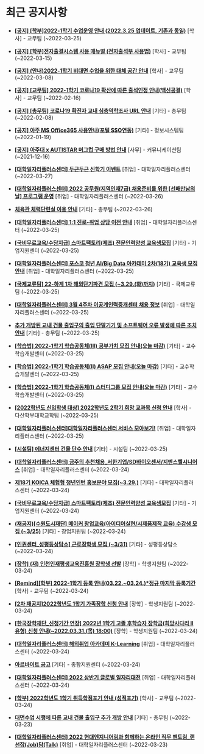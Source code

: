 # 최근 공지사항

* **[[공지] [학부]2022-1학기 수업운영 안내 (2022.3.25 업데이트, 기존과 동일)](http://ajou.ac.kr/kr/ajou/notice.do?mode=view&amp;articleNo=193066&amp;article.offset=0&amp;articleLimit=30)**
 [학사] - 교무팀 (~2022-03-25)

* **[[공지] [학부]전자출결시스템 사용 매뉴얼 (전자출석부 사용법)](http://ajou.ac.kr/kr/ajou/notice.do?mode=view&amp;articleNo=192571&amp;article.offset=0&amp;articleLimit=30)**
 [학사] - 교무팀 (~2022-03-15)

* **[[공지] (안내)2022-1학기 비대면 수업을 위한 대체 공간 안내](http://ajou.ac.kr/kr/ajou/notice.do?mode=view&amp;articleNo=181898&amp;article.offset=0&amp;articleLimit=30)**
 [학사] - 교무팀 (~2022-03-08)

* **[[공지] [교무팀] 2022-1학기 코로나19 확산에 따른 출석인정 안내(백신공결)](http://ajou.ac.kr/kr/ajou/notice.do?mode=view&amp;articleNo=180913&amp;article.offset=0&amp;articleLimit=30)**
 [학사] - 교무팀 (~2022-02-16)

* **[[공지] [총무팀] 코로나19 확진자 교내 심층역학조사 URL 안내](http://ajou.ac.kr/kr/ajou/notice.do?mode=view&amp;articleNo=180493&amp;article.offset=0&amp;articleLimit=30)**
 [기타] - 총무팀 (~2022-02-08)

* **[[공지] 아주 MS Office365 사용안내(포털 SSO연동)](http://ajou.ac.kr/kr/ajou/notice.do?mode=view&amp;articleNo=179802&amp;article.offset=0&amp;articleLimit=30)**
 [기타] - 정보시스템팀 (~2022-01-19)

* **[[공지] 아주대 x AUTISTAR 머그컵 구매 방법 안내](http://ajou.ac.kr/kr/ajou/notice.do?mode=view&amp;articleNo=147976&amp;article.offset=0&amp;articleLimit=30)**
 [사무] - 커뮤니케이션팀 (~2021-12-16)

* **[[대학일자리플러스센터] 두근두근 신학기 이벤트](http://ajou.ac.kr/kr/ajou/notice.do?mode=view&amp;articleNo=193152&amp;article.offset=0&amp;articleLimit=30)**
 [취업] - 대학일자리플러스센터 (~2022-03-27)

* **[[대학일자리플러스센터] 2022 공무원(지역인재7급) 채용준비를 위한 [선배만남의 날] 프로그램 운영](http://ajou.ac.kr/kr/ajou/notice.do?mode=view&amp;articleNo=193148&amp;article.offset=0&amp;articleLimit=30)**
 [취업] - 대학일자리플러스센터 (~2022-03-26)

* **[체육관 체력단련실 이용 안내](http://ajou.ac.kr/kr/ajou/notice.do?mode=view&amp;articleNo=193146&amp;article.offset=0&amp;articleLimit=30)**
 [기타] - 총무팀 (~2022-03-26)

* **[[대학일자리플러스센터] 1:1 진로-취업 상담 이전 안내](http://ajou.ac.kr/kr/ajou/notice.do?mode=view&amp;articleNo=193137&amp;article.offset=0&amp;articleLimit=30)**
 [취업] - 대학일자리플러스센터 (~2022-03-25)

* **[[국비무료교육/수당지급] 스마트팩토리(제조) 전문인력양성 교육생모집](http://ajou.ac.kr/kr/ajou/notice.do?mode=view&amp;articleNo=193132&amp;article.offset=0&amp;articleLimit=30)**
 [기타] - 기업지원센터 (~2022-03-25)

* **[[대학일자리플러스센터] 포스코 청년 AI/Big Data 아카데미 2차(18기) 교육생 모집 안내](http://ajou.ac.kr/kr/ajou/notice.do?mode=view&amp;articleNo=193123&amp;article.offset=0&amp;articleLimit=30)**
 [취업] - 대학일자리플러스센터 (~2022-03-25)

* **[[국제교류팀] 22-하계 1차 해외단기파견 모집 (~3.29.(화)까지)](http://ajou.ac.kr/kr/ajou/notice.do?mode=view&amp;articleNo=193103&amp;article.offset=0&amp;articleLimit=30)**
 [기타] - 국제교류팀 (~2022-03-25)

* **[[대학일자리플러스센터] 3월 4주차 이공계인력중개센터 채용 정보](http://ajou.ac.kr/kr/ajou/notice.do?mode=view&amp;articleNo=193101&amp;article.offset=0&amp;articleLimit=30)**
 [취업] - 대학일자리플러스센터 (~2022-03-25)

* **[추가 개방된 교내 건물 출입구의 출입 단말기기 및 소프트웨어 오류 발생에 따른 조치 안내](http://ajou.ac.kr/kr/ajou/notice.do?mode=view&amp;articleNo=193094&amp;article.offset=0&amp;articleLimit=30)**
 [기타] - 총무팀 (~2022-03-25)

* **[[학습법] 2022-1학기 학습공동체(III) 공부가치 모집 안내(오늘 마감)](http://ajou.ac.kr/kr/ajou/notice.do?mode=view&amp;articleNo=193085&amp;article.offset=0&amp;articleLimit=30)**
 [기타] - 교수학습개발센터 (~2022-03-25)

* **[[학습법] 2022-1학기 학습공동체(II) ASAP 모집 안내(오늘 마감)](http://ajou.ac.kr/kr/ajou/notice.do?mode=view&amp;articleNo=193084&amp;article.offset=0&amp;articleLimit=30)**
 [기타] - 교수학습개발센터 (~2022-03-25)

* **[[학습법] 2022-1학기 학습공동체(I) 스터디그룹 모집 안내(오늘 마감)](http://ajou.ac.kr/kr/ajou/notice.do?mode=view&amp;articleNo=193082&amp;article.offset=0&amp;articleLimit=30)**
 [기타] - 교수학습개발센터 (~2022-03-25)

* **[[2022학년도 신입학생 대상] 2022학년도 2학기 희망 교과목 신청 안내](http://ajou.ac.kr/kr/ajou/notice.do?mode=view&amp;articleNo=193081&amp;article.offset=0&amp;articleLimit=30)**
 [학사] - 다산학부대학교학팀 (~2022-03-25)

* **[[대학일자리플러스센터]대학일자리플러스센터 서비스 모아보기!](http://ajou.ac.kr/kr/ajou/notice.do?mode=view&amp;articleNo=193072&amp;article.offset=0&amp;articleLimit=30)**
 [취업] - 대학일자리플러스센터 (~2022-03-25)

* **[[시설팀] 에너지센터 건물 단수 안내](http://ajou.ac.kr/kr/ajou/notice.do?mode=view&amp;articleNo=193070&amp;article.offset=0&amp;articleLimit=30)**
 [기타] - 시설팀 (~2022-03-25)

* **[[대학일자리플러스센터] 금주의 추천채용_서한기업/SD바이오센서/지멘스헬시니어스](http://ajou.ac.kr/kr/ajou/notice.do?mode=view&amp;articleNo=193065&amp;article.offset=0&amp;articleLimit=30)**
 [취업] - 대학일자리플러스센터 (~2022-03-24)

* **[제18기 KOICA 체험형 청년인턴 홍보분야 모집(~3.29.)](http://ajou.ac.kr/kr/ajou/notice.do?mode=view&amp;articleNo=193064&amp;article.offset=0&amp;articleLimit=30)**
 [기타] - 대학일자리플러스센터 (~2022-03-24)

* **[[국비무료교육/수당지급] 스마트팩토리(제조) 전문인력양성 교육생모집](http://ajou.ac.kr/kr/ajou/notice.do?mode=view&amp;articleNo=193063&amp;article.offset=0&amp;articleLimit=30)**
 [기타] - 기업지원센터 (~2022-03-24)

* **[(재공지)[수원도시재단] 메이커 창업교육(아이디어실현/시제품제작 교육) 수강생 모집 (~3/25)](http://ajou.ac.kr/kr/ajou/notice.do?mode=view&amp;articleNo=193060&amp;article.offset=0&amp;articleLimit=30)**
 [기타] - 창업지원팀 (~2022-03-24)

* **[[인권센터_성평등상담소] 근로장학생 모집 (~3/31)](http://ajou.ac.kr/kr/ajou/notice.do?mode=view&amp;articleNo=193043&amp;article.offset=0&amp;articleLimit=30)**
 [기타] - 성평등상담소 (~2022-03-24)

* **[[장학] (재) 인천인재평생교육진흥원 장학생 선발](http://ajou.ac.kr/kr/ajou/notice.do?mode=view&amp;articleNo=193041&amp;article.offset=0&amp;articleLimit=30)**
 [장학] - 학생지원팀 (~2022-03-24)

* **[[Remind][학부] 2022-1학기 등록 안내(03.22.~03.24.)*정규 마지막 등록기간](http://ajou.ac.kr/kr/ajou/notice.do?mode=view&amp;articleNo=193026&amp;article.offset=0&amp;articleLimit=30)**
 [학사] - 교무팀 (~2022-03-24)

* **[[2차 재공지]2022학년도 1학기 가족장학 신청 안내](http://ajou.ac.kr/kr/ajou/notice.do?mode=view&amp;articleNo=193022&amp;article.offset=0&amp;articleLimit=30)**
 [장학] - 학생지원팀 (~2022-03-24)

* **[[한국장학재단_신청기간 연장] 2022년 1학기 고졸 후학습자 장학금(희망사다리 Ⅱ유형) 신청 안내(~2022.03.31.(목) 18:00)](http://ajou.ac.kr/kr/ajou/notice.do?mode=view&amp;articleNo=193021&amp;article.offset=0&amp;articleLimit=30)**
 [장학] - 학생지원팀 (~2022-03-24)

* **[[대학일자리플러스센터] 해외취업 아카데미 K-Learning](http://ajou.ac.kr/kr/ajou/notice.do?mode=view&amp;articleNo=193015&amp;article.offset=0&amp;articleLimit=30)**
 [취업] - 대학일자리플러스센터 (~2022-03-24)

* **[아르바이트 공고](http://ajou.ac.kr/kr/ajou/notice.do?mode=view&amp;articleNo=193014&amp;article.offset=0&amp;articleLimit=30)**
 [기타] - 종합지원센터 (~2022-03-24)

* **[[대학일자리플러스센터] 2022 상반기 글로벌 일자리대전](http://ajou.ac.kr/kr/ajou/notice.do?mode=view&amp;articleNo=193013&amp;article.offset=0&amp;articleLimit=30)**
 [취업] - 대학일자리플러스센터 (~2022-03-24)

* **[[학부] 2022학년도 1학기 취득학점포기 안내 (성적포기)](http://ajou.ac.kr/kr/ajou/notice.do?mode=view&amp;articleNo=193012&amp;article.offset=0&amp;articleLimit=30)**
 [학사] - 교무팀 (~2022-03-24)

* **[대면수업 시행에 따른 교내 건물 출입구 추가 개방 안내](http://ajou.ac.kr/kr/ajou/notice.do?mode=view&amp;articleNo=192995&amp;article.offset=0&amp;articleLimit=30)**
 [기타] - 총무팀 (~2022-03-23)

* **[[대학일자리플러스센터] 2022 현대엔지니어링과 함께하는 온라인 직무 멘토링_랜선잡(Job)담(Talk)](http://ajou.ac.kr/kr/ajou/notice.do?mode=view&amp;articleNo=192986&amp;article.offset=0&amp;articleLimit=30)**
 [취업] - 대학일자리플러스센터 (~2022-03-23)
